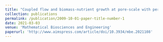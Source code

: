 ```yaml
---
title: "Coupled flow and biomass-nutrient growth at pore-scale with permeable biofilm, adaptive singularity and multiple species"
collection: publications
permalink: /publication/2009-10-01-paper-title-number-1
date: 2021-03-03
venue: 'Mathematical Biosciences and Engineering'
paperurl: 'http://www.aimspress.com/article/doi/10.3934/mbe.2021108'
---
```

